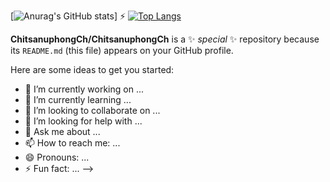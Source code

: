 [![Anurag's GitHub stats](https://github-readme-stats.vercel.app/api?username=ChitsanuphongCh&show_icons=true&theme=radical)]
⚡
[![Top Langs](https://github-readme-stats.vercel.app/api/top-langs/?username=ChitsanuphongCh&hide=javascript,html&show_icons=true&theme=radical)](https://github.com/anuraghazra/github-readme-stats)




**ChitsanuphongCh/ChitsanuphongCh** is a ✨ _special_ ✨ repository because its `README.md` (this file) appears on your GitHub profile.

Here are some ideas to get you started:

- 🔭 I’m currently working on ...
- 🌱 I’m currently learning ...
- 👯 I’m looking to collaborate on ...
- 🤔 I’m looking for help with ...
- 💬 Ask me about ...
- 📫 How to reach me: ...
- 😄 Pronouns: ...
- ⚡ Fun fact: ...
-->
